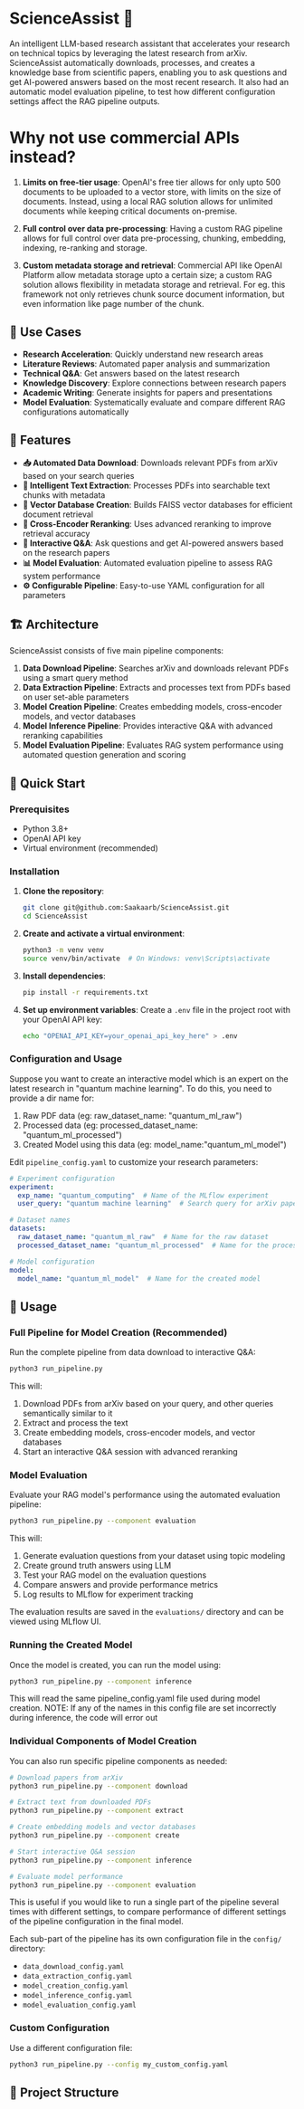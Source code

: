 # ScienceAssist 🚀

An intelligent LLM-based research assistant that accelerates your research on technical topics by leveraging the latest research from arXiv. ScienceAssist automatically downloads, processes, and creates a knowledge base from scientific papers, enabling you to ask questions and get AI-powered answers based on the most recent research. It also had an automatic model evaluation pipeline, to test how different configuration settings affect the RAG pipeline outputs.

# Why not use commercial APIs instead?

1. **Limits on free-tier usage**: OpenAI's free tier allows for only upto 500 documents to be uploaded to a vector store, with limits on the size of documents. Instead, using a local RAG solution allows for unlimited documents while keeping critical documents on-premise. 

2. **Full control over data pre-processing**: Having a custom RAG pipeline allows for full control over data pre-processing, chunking, embedding, indexing, re-ranking and storage.

3. **Custom metadata storage and retrieval**: Commercial API like OpenAI Platform allow metadata storage upto a certain size; a custom RAG solution allows flexibility in metadata storage and retrieval. For eg. this framework not only retrieves chunk source document information, but even information like page number of the chunk.

## 🎯 Use Cases

- **Research Acceleration**: Quickly understand new research areas
- **Literature Reviews**: Automated paper analysis and summarization
- **Technical Q&A**: Get answers based on the latest research
- **Knowledge Discovery**: Explore connections between research papers
- **Academic Writing**: Generate insights for papers and presentations
- **Model Evaluation**: Systematically evaluate and compare different RAG configurations automatically

## 🌟 Features

- **📥 Automated Data Download**: Downloads relevant PDFs from arXiv based on your search queries
- **📄 Intelligent Text Extraction**: Processes PDFs into searchable text chunks with metadata
- **🧠 Vector Database Creation**: Builds FAISS vector databases for efficient document retrieval
- **🔄 Cross-Encoder Reranking**: Uses advanced reranking to improve retrieval accuracy
- **🤖 Interactive Q&A**: Ask questions and get AI-powered answers based on the research papers
- **📊 Model Evaluation**: Automated evaluation pipeline to assess RAG system performance
- **⚙️ Configurable Pipeline**: Easy-to-use YAML configuration for all parameters

## 🏗️ Architecture

ScienceAssist consists of five main pipeline components:

1. **Data Download Pipeline**: Searches arXiv and downloads relevant PDFs using a smart query method
2. **Data Extraction Pipeline**: Extracts and processes text from PDFs based on user set-able parameters
3. **Model Creation Pipeline**: Creates embedding models, cross-encoder models, and vector databases
4. **Model Inference Pipeline**: Provides interactive Q&A with advanced reranking capabilities
5. **Model Evaluation Pipeline**: Evaluates RAG system performance using automated question generation and scoring

## 🚀 Quick Start

### Prerequisites

- Python 3.8+
- OpenAI API key
- Virtual environment (recommended)

### Installation

1. **Clone the repository**:
   ```bash
   git clone git@github.com:Saakaarb/ScienceAssist.git
   cd ScienceAssist
   ```

2. **Create and activate a virtual environment**:
   ```bash
   python3 -m venv venv
   source venv/bin/activate  # On Windows: venv\Scripts\activate
   ```

3. **Install dependencies**:
   ```bash
   pip install -r requirements.txt
   ```

4. **Set up environment variables**:
   Create a `.env` file in the project root with your OpenAI API key:
   ```bash
   echo "OPENAI_API_KEY=your_openai_api_key_here" > .env
   ```

### Configuration and Usage

Suppose you want to create an interactive model which is an expert on the latest research in "quantum machine learning". 
To do this, you need to provide a dir name for:
1. Raw PDF data (eg: raw_dataset_name: "quantum_ml_raw")
2. Processed data (eg: processed_dataset_name: "quantum_ml_processed")
3. Created Model using this data (eg: model_name:"quantum_ml_model")

Edit `pipeline_config.yaml` to customize your research parameters:

```yaml
# Experiment configuration
experiment:
  exp_name: "quantum_computing"  # Name of the MLflow experiment
  user_query: "quantum machine learning"  # Search query for arXiv papers

# Dataset names
datasets:
  raw_dataset_name: "quantum_ml_raw"  # Name for the raw dataset
  processed_dataset_name: "quantum_ml_processed"  # Name for the processed dataset

# Model configuration
model:
  model_name: "quantum_ml_model"  # Name for the created model
```

## 📖 Usage

### Full Pipeline for Model Creation (Recommended)

Run the complete pipeline from data download to interactive Q&A:

```bash
python3 run_pipeline.py
```

This will:
1. Download PDFs from arXiv based on your query, and other queries semantically similar to it
2. Extract and process the text
3. Create embedding models, cross-encoder models, and vector databases
4. Start an interactive Q&A session with advanced reranking

### Model Evaluation

Evaluate your RAG model's performance using the automated evaluation pipeline:

```bash
python3 run_pipeline.py --component evaluation
```

This will:
1. Generate evaluation questions from your dataset using topic modeling
2. Create ground truth answers using LLM
3. Test your RAG model on the evaluation questions
4. Compare answers and provide performance metrics
5. Log results to MLflow for experiment tracking

The evaluation results are saved in the `evaluations/` directory and can be viewed using MLflow UI.

### Running the Created Model

Once the model is created, you can run the model using:

```bash
python3 run_pipeline.py --component inference
```
This will read the same pipeline_config.yaml file used during model creation. 
NOTE: If any of the names in this config file are set incorrectly during inference, the code will error out

### Individual Components of Model Creation

You can also run specific pipeline components as needed:

```bash
# Download papers from arXiv
python3 run_pipeline.py --component download

# Extract text from downloaded PDFs
python3 run_pipeline.py --component extract

# Create embedding models and vector databases
python3 run_pipeline.py --component create

# Start interactive Q&A session
python3 run_pipeline.py --component inference

# Evaluate model performance
python3 run_pipeline.py --component evaluation
```
This is useful if you would like to run a single part of the pipeline several times with different settings,
to compare performance of different settings of the pipeline configuration in the final model.

Each sub-part of the pipeline has its own configuration file in the `config/` directory:
- `data_download_config.yaml`
- `data_extraction_config.yaml`
- `model_creation_config.yaml`
- `model_inference_config.yaml`
- `model_evaluation_config.yaml`

### Custom Configuration

Use a different configuration file:

```bash
python3 run_pipeline.py --config my_custom_config.yaml
```

## 📁 Project Structure

```
